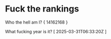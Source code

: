 # Fuck the rankings

Who the hell am I?
{ 14162168 }

What fucking year is it?
[ 2025-03-31T06:33:20Z ]
